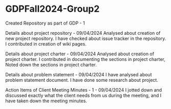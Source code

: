 # GDPFall2024-Group2
Created Repository as part of GDP - 1

Details about project repository - 09/04/2024
Analysed about creation of new project repository. I have checked about issue tracker in the repository. I contributed in creation of wiki pages.

Details about project charter - 09/04/2024
Analysed about creation of  project charter. I contributed in documenting the sections in project charter, Noted down the sections in project charter.

Details about problem statement - 09/04/2024
I have analysed about problem statement document. I have done some research about project. 

Action Items of Client Meeting Minutes - 1  - 09/04/2024
I jotted down and discussed exactly what the client needs from us during the meeting, and I have taken down the meeting minutes.


